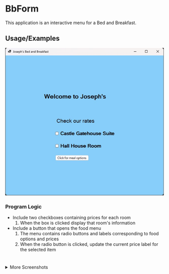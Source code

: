 # BbForm

This application is an interactive menu for a Bed and Breakfast.

## Usage/Examples

![App Screenshot](https://raw.githubusercontent.com/josephestes/BbForm/master/files/BbForm.jpg)

### Program Logic

- Include two checkboxes containing prices for each room
  1. When the box is clicked display that room's information
- Include a button that opens the food menu
  1.  The menu contains radio buttons and labels corresponding to food options and prices
  2. When the radio button is clicked, update the current price label for the selected item
  
#

<details>
 <summary>More Screenshots</summary>
 
![App Screenshot](https://raw.githubusercontent.com/josephestes/BbForm/master/files/HallHouseRoom.jpg)

![App Screenshot](https://raw.githubusercontent.com/josephestes/BbForm/master/files/BreakfastOptionForm.jpg)
